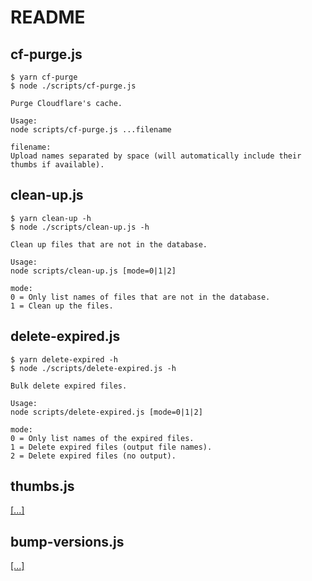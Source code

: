 # README

## cf-purge.js

```none
$ yarn cf-purge
$ node ./scripts/cf-purge.js

Purge Cloudflare's cache.

Usage:
node scripts/cf-purge.js ...filename

filename:
Upload names separated by space (will automatically include their thumbs if available).
```

## clean-up.js

```none
$ yarn clean-up -h
$ node ./scripts/clean-up.js -h

Clean up files that are not in the database.

Usage:
node scripts/clean-up.js [mode=0|1|2]

mode:
0 = Only list names of files that are not in the database.
1 = Clean up the files.
```

## delete-expired.js

```none
$ yarn delete-expired -h
$ node ./scripts/delete-expired.js -h

Bulk delete expired files.

Usage:
node scripts/delete-expired.js [mode=0|1|2]

mode:
0 = Only list names of the expired files.
1 = Delete expired files (output file names).
2 = Delete expired files (no output).
```

## thumbs.js

[\[...\]](https://github.com/BobbyWibowo/lolisafe#script-for-missing-thumbnails#script-for-missing-thumbnails)

## bump-versions.js

[\[...\]](https://github.com/BobbyWibowo/lolisafe/tree/safe.fiery.me/src#readme)

